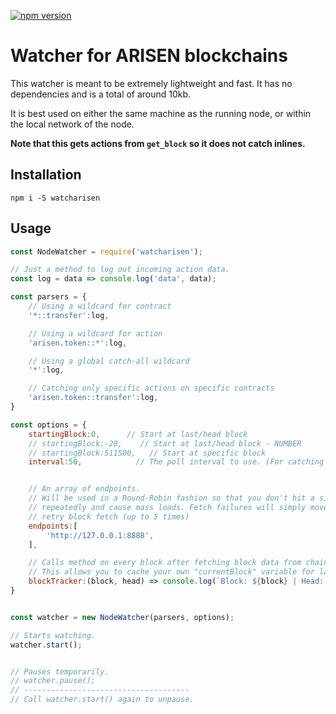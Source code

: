 [![npm version](https://badge.fury.io/js/watcharisen.svg)](https://badge.fury.io/js/watcharisen)

# Watcher for ARISEN blockchains

This watcher is meant to be extremely lightweight and fast.
It has no dependencies and is a total of around 10kb.

It is best used on either the same machine as the running node, or within the local network of the node.

**Note that this gets actions from `get_block` so it does not catch inlines.**

## Installation

`npm i -S watcharisen`


## Usage

```js
const NodeWatcher = require('watcharisen');

// Just a method to log out incoming action data.
const log = data => console.log('data', data);

const parsers = {
    // Using a wildcard for contract
    '*::transfer':log,

    // Using a wildcard for action
    'arisen.token::*':log,

    // Using a global catch-all wildcard
    '*':log,

    // Catching only specific actions on specific contracts
    'arisen.token::transfer':log,
}

const options = {
    startingBlock:0,      // Start at last/head block
    // startingBlock:-20,    // Start at last/head block - NUMBER
    // startingBlock:511500,   // Start at specific block
    interval:50,            // The poll interval to use. (For catching up to head block only)


    // An array of endpoints.
    // Will be used in a Round-Robin fashion so that you don't hit a single endpoint
    // repeatedly and cause mass loads. Fetch failures will simply move to the next endpoint and
    // retry block fetch (up to 5 times)
    endpoints:[
        'http://127.0.0.1:8888',
    ],

    // Calls method on every block after fetching block data from chain.
    // This allows you to cache your own "currentBlock" variable for later use.
    blockTracker:(block, head) => console.log(`Block: ${block} | Head: ${head} | Behind: ${head - block}`)
}


const watcher = new NodeWatcher(parsers, options);

// Starts watching.
watcher.start();


// Pauses temporarily.
// watcher.pause();
// -------------------------------------
// Call watcher.start() again to unpause.
```
